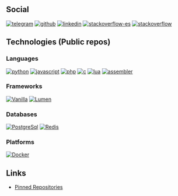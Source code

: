 <!--- TODO: darken colors -->
## Social

[![telegram](https://img.shields.io/badge/Telegram-@uselessscat-24292e?logo=telegram&labelColor=2CA5E0&logoColor=white)](https://www.t.me/uselessscat)
[![github](https://img.shields.io/badge/Github-uselessscat-24292e?logo=github&labelColor=181717&logoColor=white)](https://github.com/uselessscat)
[![linkedin](https://img.shields.io/badge/LinkedIn-ariecb-24292e?logo=linkedin&labelColor=0077B5&logoColor=white)](https://www.linkedin.com/in/ariecb/)
[![stackoverflow-es](https://img.shields.io/badge/StackOverflow%20ES-uselessscat-24292e?logo=stackoverflow&labelColor=FE7A16&logoColor=white)](https://es.stackoverflow.com/users/4617/uselessscat)
[![stackoverflow](https://img.shields.io/badge/StackOverflow-uselessscat-24292e?logo=stackoverflow&labelColor=FE7A16&logoColor=white)](https://stackoverflow.com/users/6658955/uselessscat)

## Technologies (Public repos)

### Languages

[![python](https://img.shields.io/badge/dynamic/json?label=Python&labelColor=3776AB&logo=python&logoColor=white&color=24292e&suffix=%20Repos&query=$.total_count&url=https://api.github.com/search/repositories?q=user:uselessscat%2Btopic:python)](https://github.com/search?q=user:uselessscat%20topic:python)
[![javascript](https://img.shields.io/badge/dynamic/json?label=Javascript&labelColor=F7DF1E&logo=javascript&logoColor=white&color=24292e&suffix=%20Repos&query=$.total_count&url=https://api.github.com/search/repositories?q=user:uselessscat%2Btopic:javascript)](https://github.com/search?q=user:uselessscat%20topic:javascript)
[![php](https://img.shields.io/badge/dynamic/json?label=PHP&labelColor=777BB4&logo=php&logoColor=white&color=24292e&suffix=%20Repos&query=$.total_count&url=https://api.github.com/search/repositories?q=user:uselessscat%2Btopic:php)](https://github.com/search?q=user:uselessscat%20topic:php)
[![c](https://img.shields.io/badge/dynamic/json?label=C&labelColor=A8B9CC&logo=c&logoColor=white&color=24292e&suffix=%20Repos&query=$.total_count&url=https://api.github.com/search/repositories?q=user:uselessscat%2Btopic:c)](https://github.com/search?q=user:uselessscat%20topic:c)
[![lua](https://img.shields.io/badge/dynamic/json?label=Lua&labelColor=2C2D72&logo=lua&logoColor=white&color=24292e&suffix=%20Repos&query=$.total_count&url=https://api.github.com/search/repositories?q=user:uselessscat%2Btopic:lua)](https://github.com/search?q=user:uselessscat%20topic:lua)
[![assembler](https://img.shields.io/badge/dynamic/json?label=Assembler&labelColor=dargray&color=24292e&suffix=%20Repos&query=$.total_count&url=https://api.github.com/search/repositories?q=user:uselessscat%2Btopic:assembler)](https://github.com/search?q=user:uselessscat%20topic:assembler)

### Frameworks

[![Vanilla](https://img.shields.io/badge/dynamic/json?label=Vanilla&labelColor=green&color=24292e&suffix=%20Repos&query=$.total_count&url=https://api.github.com/search/repositories?q=user:uselessscat%2Btopic:vanilla)](https://github.com/search?q=user:uselessscat%20topic:vanilla)
[![Lumen](https://img.shields.io/badge/dynamic/json?label=Lumen&labelColor=2C2D72&logo=lumen&logoColor=white&color=24292e&suffix=%20Repos&query=$.total_count&url=https://api.github.com/search/repositories?q=user:uselessscat%2Btopic:lumen)](https://github.com/search?q=user:uselessscat%20topic:lumen)

### Databases

[![PostgreSql](https://img.shields.io/badge/dynamic/json?label=PostgreSql&labelColor=336791&logo=postgresql&logoColor=white&color=24292e&suffix=%20Repos&query=$.total_count&url=https://api.github.com/search/repositories?q=user:uselessscat%2Btopic:postgresql)](https://github.com/search?q=user:uselessscat%20topic:postgresql)
[![Redis](https://img.shields.io/badge/dynamic/json?label=Redis&labelColor=DC382D&logo=redis&logoColor=white&color=24292e&suffix=%20Repos&query=$.total_count&url=https://api.github.com/search/repositories?q=user:uselessscat%2Btopic:redis)](https://github.com/search?q=user:uselessscat%20topic:redis)

### Platforms

[![Docker](https://img.shields.io/badge/dynamic/json?label=Docker&labelColor=2C2D72&logo=docker&logoColor=white&color=24292e&suffix=%20Repos&query=$.total_count&url=https://api.github.com/search/repositories?q=user:uselessscat%2Btopic:docker)](https://github.com/search?q=user:uselessscat%20topic:docker)


## Links

  - [Pinned Repositories](https://github.com/search?q=user:uselessscat%20topic:pinned)


